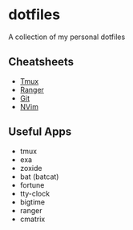 # dotfiles
A collection of my personal dotfiles

## Cheatsheets
* [Tmux][1]
* [Ranger][2]
* [Git][3]
* [NVim][4]

## Useful Apps
* tmux
* exa
* zoxide
* bat (batcat)
* fortune
* tty-clock
* bigtime
* ranger
* cmatrix


[1]: https://gist.github.com/AmirMahmood/7afb4de1b618a2e4aa28b2a998f639e2
[2]: https://gist.github.com/AmirMahmood/153bef81f03e6fe1ca7d79b1dd1b8272
[3]: https://gist.github.com/AmirMahmood/bbb39b01854efcfa113365cc6a42a781
[4]: https://gist.github.com/AmirMahmood/831d29829d5c8951afd929599940cd30

